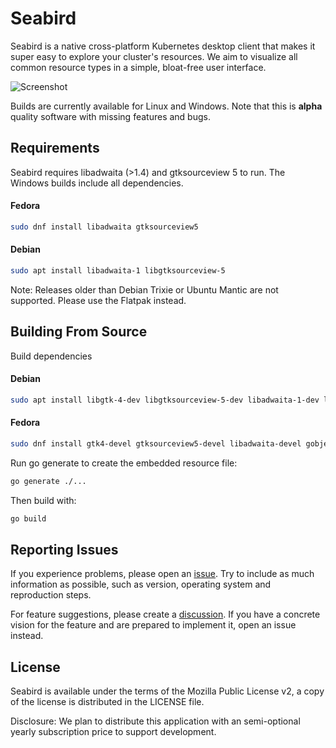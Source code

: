 # Seabird

Seabird is a native cross-platform Kubernetes desktop client that makes it super
easy to explore your cluster's resources. We aim to visualize all common
resource types in a simple, bloat-free user interface.

![Screenshot](https://getseabird.github.io/images/screenshot.png)

Builds are currently available for Linux and Windows. Note that this is
**alpha** quality software with missing features and bugs.

## Requirements

Seabird requires libadwaita (>1.4) and gtksourceview 5 to run. The Windows
builds include all dependencies.

#### Fedora

```bash
sudo dnf install libadwaita gtksourceview5
```

#### Debian

```bash
sudo apt install libadwaita-1 libgtksourceview-5
```

Note: Releases older than Debian Trixie or Ubuntu Mantic are not supported.
Please use the Flatpak instead.

## Building From Source

Build dependencies

#### Debian
```bash
sudo apt install libgtk-4-dev libgtksourceview-5-dev libadwaita-1-dev libgirepository1.0-dev libglib2.0-dev-bin golang-go
```

#### Fedora
```bash
sudo dnf install gtk4-devel gtksourceview5-devel libadwaita-devel gobject-introspection-devel glib2-devel golang
```

Run go generate to create the embedded resource file:

```bash
go generate ./...
```

Then build with:

```bash
go build
```

## Reporting Issues

If you experience problems, please open an
[issue](github.com/getseabird/seabird/issues). Try to include as much
information as possible, such as version, operating system and reproduction
steps.

For feature suggestions, please create a
[discussion](https://github.com/getseabird/seabird/discussions). If you have a
concrete vision for the feature and are prepared to implement it, open an issue
instead.

## License

Seabird is available under the terms of the Mozilla Public License v2, a copy of
the license is distributed in the LICENSE file.

Disclosure: We plan to distribute this application with an semi-optional yearly
subscription price to support development.
